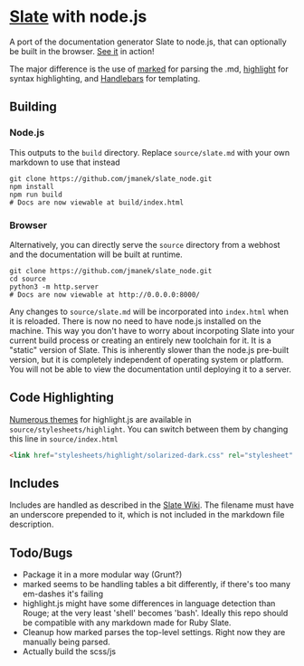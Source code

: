 [Slate](https://github.com/tripit/slate) with node.js
========

A port of the documentation generator Slate to node.js, that can optionally be built in the browser.
[See it](http://jmanek.github.io/slate_node/) in action!

The major difference is the use of [marked](https://github.com/chjj/marked) for parsing the .md, [highlight](https://highlightjs.org/) for syntax highlighting, and [Handlebars](http://handlebarsjs.com/) for templating.  


## Building 

### Node.js
This outputs to the `build` directory. Replace `source/slate.md` with your own markdown to use that instead
```
git clone https://github.com/jmanek/slate_node.git
npm install 
npm run build
# Docs are now viewable at build/index.html
```

### Browser
Alternatively, you can directly serve the `source` directory from a webhost and the documentation will be built at runtime.  
```
git clone https://github.com/jmanek/slate_node.git
cd source
python3 -m http.server
# Docs are now viewable at http://0.0.0.0:8000/
```
Any changes to `source/slate.md` will be incorporated into `index.html` when it is reloaded. There is now no need to have node.js installed on the machine. This way you don't have to worry about incorpoting Slate into your current build process or creating an entirely new toolchain for it. It is a "static" version of Slate.  This is inherently slower than the node.js pre-built version, but it is completely independent of operating system or platform. You will not be able to view the documentation until deploying it to a server.

## Code Highlighting
[Numerous themes](https://highlightjs.org/static/demo/) for highlight.js are available in `source/stylesheets/highlight`. You can switch between them by changing this line in `source/index.html`
```html
<link href="stylesheets/highlight/solarized-dark.css" rel="stylesheet" type="text/css" />
```

## Includes
Includes are handled as described in the [Slate Wiki](https://github.com/lord/slate/wiki/Using-Includes). The filename must have an underscore prepended to it, which is not included in the markdown file description.

## Todo/Bugs

- Package it in a more modular way (Grunt?)
- marked seems to be handling tables a bit differently, if there's too many em-dashes it's failing
- highlight.js might have some differences in language detection than Rouge; at the very least 'shell' becomes 'bash'.  Ideally this repo should be compatible with any markdown made for Ruby Slate.
- Cleanup how marked parses the top-level settings.  Right now they are manually being parsed.
- Actually build the scss/js
